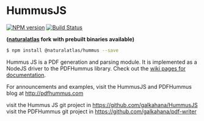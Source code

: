 # HummusJS
[![NPM version](http://img.shields.io/npm/v/hummus.svg?style=flat)](https://www.npmjs.org/package/hummus)
[![Build Status](https://travis-ci.org/naturalatlas/HummusJS.svg)](https://travis-ci.org/naturalatlas/HummusJS)

**([naturalatlas](https://github.com/naturalatlas) fork with prebuilt binaries available)**

```sh
$ npm install @naturalatlas/hummus --save
```

Hummus JS is a PDF generation and parsing module.
It is implemented as a NodeJS driver to the PDFHummus library.
Check out the [wiki pages for documentation](https://github.com/galkahana/HummusJS/wiki).

For announcements and examples, visit the HummusJS and PDFHummus blog at http://pdfhummus.com

visit the Hummus JS git project in https://github.com/galkahana/HummusJS
visit the PDFHummus git project in https://github.com/galkahana/pdf-writer

